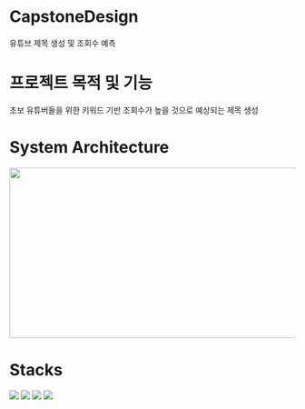 # CapstoneDesign
유튜브 제목 생성 및 조회수 예측

# 프로젝트 목적 및 기능
초보 유튜버들을 위한 키워드 기반 조회수가 높을 것으로 예상되는 제목 생성

# System Architecture
<img src="https://github.com/Jaehyunnnlee/CapstoneDesign/assets/117609943/622ad277-a7f4-41e0-b499-8f96138b8a4a" width="700" height="300"/>

# Stacks
<img src="https://img.shields.io/badge/python-3776AB?style=for-the-badge&logo=python&logoColor=white"> <img src="https://img.shields.io/badge/flask-000000?style=for-the-badge&logo=flask&logoColor=white"> <img src="https://img.shields.io/badge/googlecolab-F9AB00?style=for-the-badge&logo=googlecolab&logoColor=white"> <img src="https://img.shields.io/badge/openai-412991?style=for-the-badge&logo=openai&logoColor=white">

